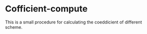 # Cofficient-compute
This is a small procedure for calculating the coeddicient of different scheme.
